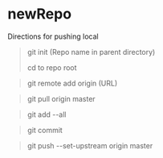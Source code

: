 # newRepo
Directions for pushing local

>git init (Repo name in parent directory)
>
>cd to repo root

>git remote add origin (URL)

>git pull origin master

>git add --all

>git commit

>git push --set-upstream origin master
